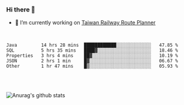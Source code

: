 ### Hi there 👋

- 🔭 I’m currently working on [Taiwan Railway Route Planner](https://github.com/Taiwan-Railway-Route-Planner)

<br/>

<!--START_SECTION:waka-->
```text
Java         14 hrs 28 mins  ████████████░░░░░░░░░░░░░   47.85 % 
SQL          5 hrs 35 mins   ████▓░░░░░░░░░░░░░░░░░░░░   18.46 % 
Properties   3 hrs 4 mins    ██▓░░░░░░░░░░░░░░░░░░░░░░   10.19 % 
JSON         2 hrs 1 min     █▓░░░░░░░░░░░░░░░░░░░░░░░   06.67 % 
Other        1 hr 47 mins    █▒░░░░░░░░░░░░░░░░░░░░░░░   05.93 % 
```
<!--END_SECTION:waka-->

<br/>
<br/>

![Anurag's github stats](https://github-readme-stats.vercel.app/api?username=DepickereSven&show_icons=true&theme=tokyonight)



<!--
**DepickereSven/DepickereSven** is a ✨ _special_ ✨ repository because its `README.md` (this file) appears on your GitHub profile.

Here are some ideas to get you started:

- 🔭 I’m currently working on ...
- 🌱 I’m currently learning ...
- 👯 I’m looking to collaborate on ...
- 🤔 I’m looking for help with ...
- 💬 Ask me about ...
- 📫 How to reach me: ...
- 😄 Pronouns: ...
- ⚡ Fun fact: ...
-->
